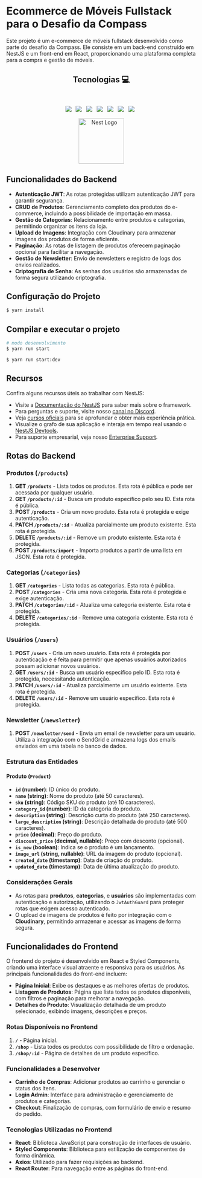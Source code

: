 # Ecommerce de Móveis Fullstack para o Desafio da Compass

Este projeto é um e-commerce de móveis fullstack desenvolvido como parte do desafio da Compass. Ele consiste em um back-end construído em NestJS e um front-end em React, proporcionando uma plataforma completa para a compra e gestão de móveis.

<h2 align="center">Tecnologias 💻</h2>
<br>
<p align='center'>
    <img src="https://img.shields.io/badge/Node.js-43853D?style=for-the-badge&logo=node.js&logoColor=white" />&nbsp;&nbsp;
    <img src="https://img.shields.io/badge/TypeScript-007ACC?style=for-the-badge&logo=typescript&logoColor=white" />&nbsp;&nbsp;
    <img src="https://img.shields.io/badge/NestJS-E0234E?style=for-the-badge&logo=nestjs&logoColor=white" />&nbsp;&nbsp;
    <img src="https://img.shields.io/badge/PostgreSQL-336791?style=for-the-badge&logo=postgresql&logoColor=white" />&nbsp;&nbsp;
    <img src="https://img.shields.io/badge/Cloudinary-232F3E?style=for-the-badge&logo=cloudinary&logoColor=white" />&nbsp;&nbsp;
    <img src="https://img.shields.io/badge/React-61DAFB?style=for-the-badge&logo=react&logoColor=black" />&nbsp;&nbsp;
    <img src="https://img.shields.io/badge/Styled--Components-DB7093?style=for-the-badge&logo=styled-components&logoColor=white" />&nbsp;&nbsp;
</p>

<p align="center">
  <a href="http://nestjs.com/" target="blank"><img src="https://nestjs.com/img/logo-small.svg" width="120" alt="Nest Logo" /></a>
</p>

## Funcionalidades do Backend

- **Autenticação JWT**: As rotas protegidas utilizam autenticação JWT para garantir segurança.
- **CRUD de Produtos**: Gerenciamento completo dos produtos do e-commerce, incluindo a possibilidade de importação em massa.
- **Gestão de Categorias**: Relacionamento entre produtos e categorias, permitindo organizar os itens da loja.
- **Upload de Imagens**: Integração com Cloudinary para armazenar imagens dos produtos de forma eficiente.
- **Paginação**: As rotas de listagem de produtos oferecem paginação opcional para facilitar a navegação.
- **Gestão de Newsletter**: Envio de newsletters e registro de logs dos envios realizados.
- **Criptografia de Senha**: As senhas dos usuários são armazenadas de forma segura utilizando criptografia.

## Configuração do Projeto

```bash
$ yarn install
```

## Compilar e executar o projeto

```bash
# modo desenvolvimento
$ yarn run start

$ yarn run start:dev
```

## Recursos

Confira alguns recursos úteis ao trabalhar com NestJS:

- Visite a [Documentação do NestJS](https://docs.nestjs.com) para saber mais sobre o framework.
- Para perguntas e suporte, visite nosso [canal no Discord](https://discord.gg/G7Qnnhy).
- Veja [cursos oficiais](https://courses.nestjs.com/) para se aprofundar e obter mais experiência prática.
- Visualize o grafo de sua aplicação e interaja em tempo real usando o [NestJS Devtools](https://devtools.nestjs.com).
- Para suporte empresarial, veja nosso [Enterprise Support](https://enterprise.nestjs.com).

## Rotas do Backend

### **Produtos (`/products`)**

1. **GET `/products`** - Lista todos os produtos. Esta rota é pública e pode ser acessada por qualquer usuário.
2. **GET `/products/:id`** - Busca um produto específico pelo seu ID. Esta rota é pública.
3. **POST `/products`** - Cria um novo produto. Esta rota é protegida e exige autenticação.
4. **PATCH `/products/:id`** - Atualiza parcialmente um produto existente. Esta rota é protegida.
5. **DELETE `/products/:id`** - Remove um produto existente. Esta rota é protegida.
6. **POST `/products/import`** - Importa produtos a partir de uma lista em JSON. Esta rota é protegida.

### **Categorias (`/categories`)**

1. **GET `/categories`** - Lista todas as categorias. Esta rota é pública.
2. **POST `/categories`** - Cria uma nova categoria. Esta rota é protegida e exige autenticação.
3. **PATCH `/categories/:id`** - Atualiza uma categoria existente. Esta rota é protegida.
4. **DELETE `/categories/:id`** - Remove uma categoria existente. Esta rota é protegida.

### **Usuários (`/users`)**

1. **POST `/users`** - Cria um novo usuário. Esta rota é protegida por autenticação e é feita para permitir que apenas usuários autorizados possam adicionar novos usuários.
2. **GET `/users/:id`** - Busca um usuário específico pelo ID. Esta rota é protegida, necessitando autenticação.
3. **PATCH `/users/:id`** - Atualiza parcialmente um usuário existente. Esta rota é protegida.
4. **DELETE `/users/:id`** - Remove um usuário específico. Esta rota é protegida.

### **Newsletter (`/newsletter`)**

1. **POST `/newsletter/send`** - Envia um email de newsletter para um usuário. Utiliza a integração com o SendGrid e armazena logs dos emails enviados em uma tabela no banco de dados.

### Estrutura das Entidades

#### **Produto (`Product`)**

- **`id` (number)**: ID único do produto.
- **`name` (string)**: Nome do produto (até 50 caracteres).
- **`sku` (string)**: Código SKU do produto (até 10 caracteres).
- **`category_id` (number)**: ID da categoria do produto.
- **`description` (string)**: Descrição curta do produto (até 250 caracteres).
- **`large_description` (string)**: Descrição detalhada do produto (até 500 caracteres).
- **`price` (decimal)**: Preço do produto.
- **`discount_price` (decimal, nullable)**: Preço com desconto (opcional).
- **`is_new` (boolean)**: Indica se o produto é um lançamento.
- **`image_url` (string, nullable)**: URL da imagem do produto (opcional).
- **`created_date` (timestamp)**: Data de criação do produto.
- **`updated_date` (timestamp)**: Data de última atualização do produto.

### Considerações Gerais

- As rotas para **produtos**, **categorias**, e **usuários** são implementadas com autenticação e autorização, utilizando o `JwtAuthGuard` para proteger rotas que exigem acesso autenticado.
- O upload de imagens de produtos é feito por integração com o **Cloudinary**, permitindo armazenar e acessar as imagens de forma segura.

## Funcionalidades do Frontend

O frontend do projeto é desenvolvido em React e Styled Components, criando uma interface visual atraente e responsiva para os usuários. As principais funcionalidades do front-end incluem:

- **Página Inicial**: Exibe os destaques e as melhores ofertas de produtos.
- **Listagem de Produtos**: Página que lista todos os produtos disponíveis, com filtros e paginação para melhorar a navegação.
- **Detalhes do Produto**: Visualização detalhada de um produto selecionado, exibindo imagens, descrições e preços.

### Rotas Disponíveis no Frontend

1. **`/`** - Página inicial.
2. **`/shop`** - Lista todos os produtos com possibilidade de filtro e ordenação.
3. **`/shop/:id`** - Página de detalhes de um produto específico.

### Funcionalidades a Desenvolver

- **Carrinho de Compras**: Adicionar produtos ao carrinho e gerenciar o status dos itens.
- **Login Admin**: Interface para administração e gerenciamento de produtos e categorias.
- **Checkout**: Finalização de compras, com formulário de envio e resumo do pedido.

### Tecnologias Utilizadas no Frontend

- **React**: Biblioteca JavaScript para construção de interfaces de usuário.
- **Styled Components**: Biblioteca para estilização de componentes de forma dinâmica.
- **Axios**: Utilizado para fazer requisições ao backend.
- **React Router**: Para navegação entre as páginas do front-end.

